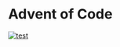 # Advent of Code

[![test](https://github.com/eltonlika/advent-of-code/actions/workflows/gradle.yml/badge.svg)](https://github.com/eltonlika/advent-of-code/actions/workflows/gradle.yml)